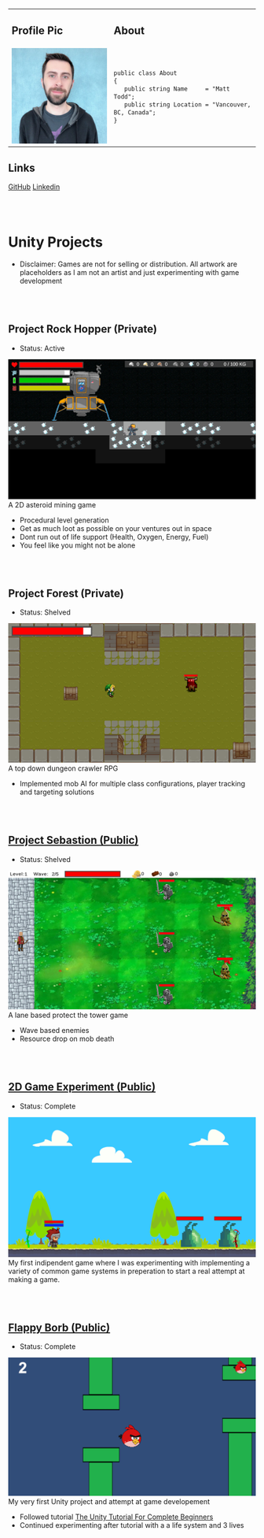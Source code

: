 <table>
<tr>
<td> <h2>Profile Pic</h2> </td>
<td> <h2>About</h2> </td>
</tr>
<tr>
<td> <img src="assets/images/profilepic.jpg"> </td>
<td>
<pre lang="csharp">
<code>
public class About
{
   public string Name     = "Matt Todd";
   public string Location = "Vancouver, BC, Canada";
}
</code>
</pre>
</td>
</tr>
</table>

## Links

<a href="https://github.com/Fenris42" class="btn btn-github"><span class="icon"></span>GitHub</a> <a href="https://www.linkedin.com/in/matt-todd/" class="btn btn-linkedin"><span class="icon"></span>Linkedin</a>

<br>
<br>

# Unity Projects
* Disclaimer: Games are not for selling or distribution. All artwork are placeholders as I am not an artist and just experimenting with game development   
 
<br>
<br>

## Project Rock Hopper (Private)
* Status: Active

![RockHopper](assets/images/project_rock_hopper.png)
A 2D asteroid mining game
* Procedural level generation
* Get as much loot as possible on your ventures out in space
* Dont run out of life support (Health, Oxygen, Energy, Fuel)
* You feel like you might not be alone

<br>
<br>

## Project Forest (Private)
* Status: Shelved

![Forest](assets/images/project_forest.png)
A top down dungeon crawler RPG
* Implemented mob AI for multiple class configurations, player tracking and targeting solutions

<br>
<br>

## [Project Sebastion (Public)](https://github.com/Fenris42/Project_Sebastion)
* Status: Shelved

![Sebastion](assets/images/project_sebastion.png)
A lane based protect the tower game
* Wave based enemies
* Resource drop on mob death

<br>
<br>

## [2D Game Experiment (Public)](https://github.com/Fenris42/2D_Platformer_Experiment)
* Status: Complete

![2D_Experiment](assets/images/2d_experiment.png)
My first indipendent game where I was experimenting with implementing a variety of common game systems in preperation to start a real attempt at making a game.

<br>
<br>

## [Flappy Borb (Public)](https://github.com/Fenris42/Flappy_Borb)
* Status: Complete

![FlappyBorb](assets/images/flappy_borb.png)
My very first Unity project and attempt at game developement
* Followed tutorial [The Unity Tutorial For Complete Beginners](https://youtu.be/XtQMytORBmM?si=s-0QUsh4z-sFuHl_)
* Continued experimenting after tutorial with a a life system and 3 lives

